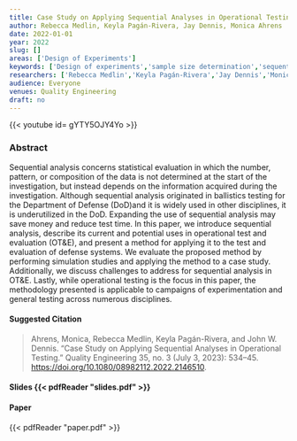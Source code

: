 ```yaml
---
title: Case Study on Applying Sequential Analyses in Operational Testing
author: Rebecca Medlin, Keyla Pagán-Rivera, Jay Dennis, Monica Ahrens
date: 2022-01-01
year: 2022
slug: []
areas: ['Design of Experiments']
keywords: ['Design of experiments','sample size determination','sequential probability ratio test','statistical power']
researchers: ['Rebecca Medlin','Keyla Pagán-Rivera','Jay Dennis','Monica Ahrens']
audience: Everyone
venues: Quality Engineering
draft: no
---
```


{{< youtube id= gYTY5OJY4Yo >}}

### Abstract
Sequential analysis concerns statistical evaluation in which the number, pattern, or composition of the data is not determined at the start of the investigation, but instead depends on the information acquired during the investigation. Although sequential analysis originated in ballistics testing for the Department of Defense (DoD)and it is widely used in other disciplines, it is underutilized in the DoD. Expanding the use of sequential analysis may save money and reduce test time. In this paper, we introduce sequential analysis, describe its current and potential uses in operational test and evaluation (OT&E), and present a method for applying it to the test and evaluation of defense systems. We evaluate the proposed method by performing simulation studies and applying the method to a case study. Additionally, we discuss challenges to address for sequential analysis in OT&E. Lastly, while operational testing is the focus in this paper, the methodology presented is applicable to campaigns of experimentation and general testing across numerous disciplines.

#### Suggested Citation
> Ahrens, Monica, Rebecca Medlin, Keyla Pagán-Rivera, and John W. Dennis. “Case Study on Applying Sequential Analyses in Operational Testing.” Quality Engineering 35, no. 3 (July 3, 2023): 534–45. https://doi.org/10.1080/08982112.2022.2146510.

#### Slides {{< pdfReader "slides.pdf" >}}

#### Paper 
 {{< pdfReader "paper.pdf" >}}


